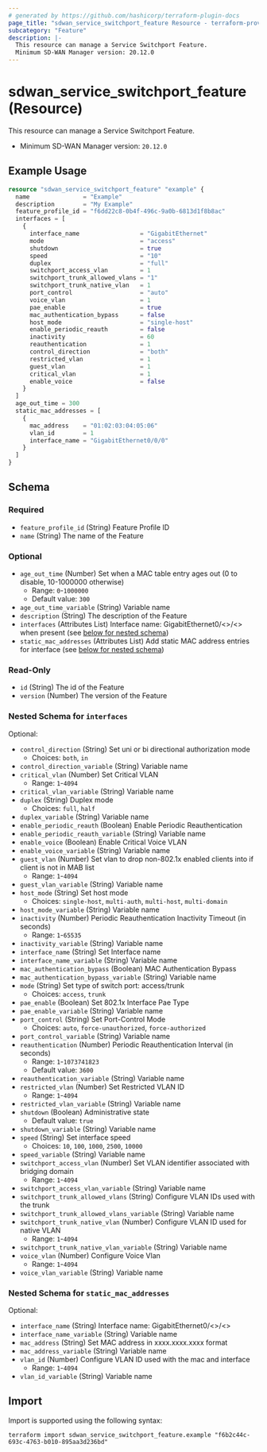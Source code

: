 ```yaml
---
# generated by https://github.com/hashicorp/terraform-plugin-docs
page_title: "sdwan_service_switchport_feature Resource - terraform-provider-sdwan"
subcategory: "Feature"
description: |-
  This resource can manage a Service Switchport Feature.
  Minimum SD-WAN Manager version: 20.12.0
---
```


# sdwan_service_switchport_feature (Resource)

This resource can manage a Service Switchport Feature.
  - Minimum SD-WAN Manager version: `20.12.0`

## Example Usage

```terraform
resource "sdwan_service_switchport_feature" "example" {
  name               = "Example"
  description        = "My Example"
  feature_profile_id = "f6dd22c8-0b4f-496c-9a0b-6813d1f8b8ac"
  interfaces = [
    {
      interface_name                 = "GigabitEthernet"
      mode                           = "access"
      shutdown                       = true
      speed                          = "10"
      duplex                         = "full"
      switchport_access_vlan         = 1
      switchport_trunk_allowed_vlans = "1"
      switchport_trunk_native_vlan   = 1
      port_control                   = "auto"
      voice_vlan                     = 1
      pae_enable                     = true
      mac_authentication_bypass      = false
      host_mode                      = "single-host"
      enable_periodic_reauth         = false
      inactivity                     = 60
      reauthentication               = 1
      control_direction              = "both"
      restricted_vlan                = 1
      guest_vlan                     = 1
      critical_vlan                  = 1
      enable_voice                   = false
    }
  ]
  age_out_time = 300
  static_mac_addresses = [
    {
      mac_address    = "01:02:03:04:05:06"
      vlan_id        = 1
      interface_name = "GigabitEthernet0/0/0"
    }
  ]
}
```

<!-- schema generated by tfplugindocs -->
## Schema

### Required

- `feature_profile_id` (String) Feature Profile ID
- `name` (String) The name of the Feature

### Optional

- `age_out_time` (Number) Set when a MAC table entry ages out (0 to disable, 10-1000000 otherwise)
  - Range: `0`-`1000000`
  - Default value: `300`
- `age_out_time_variable` (String) Variable name
- `description` (String) The description of the Feature
- `interfaces` (Attributes List) Interface name: GigabitEthernet0/<>/<> when present (see [below for nested schema](#nestedatt--interfaces))
- `static_mac_addresses` (Attributes List) Add static MAC address entries for interface (see [below for nested schema](#nestedatt--static_mac_addresses))

### Read-Only

- `id` (String) The id of the Feature
- `version` (Number) The version of the Feature

<a id="nestedatt--interfaces"></a>
### Nested Schema for `interfaces`

Optional:

- `control_direction` (String) Set uni or bi directional authorization mode
  - Choices: `both`, `in`
- `control_direction_variable` (String) Variable name
- `critical_vlan` (Number) Set Critical VLAN
  - Range: `1`-`4094`
- `critical_vlan_variable` (String) Variable name
- `duplex` (String) Duplex mode
  - Choices: `full`, `half`
- `duplex_variable` (String) Variable name
- `enable_periodic_reauth` (Boolean) Enable Periodic Reauthentication
- `enable_periodic_reauth_variable` (String) Variable name
- `enable_voice` (Boolean) Enable Critical Voice VLAN
- `enable_voice_variable` (String) Variable name
- `guest_vlan` (Number) Set vlan to drop non-802.1x enabled clients into if client is not in MAB list
  - Range: `1`-`4094`
- `guest_vlan_variable` (String) Variable name
- `host_mode` (String) Set host mode
  - Choices: `single-host`, `multi-auth`, `multi-host`, `multi-domain`
- `host_mode_variable` (String) Variable name
- `inactivity` (Number) Periodic Reauthentication Inactivity Timeout (in seconds)
  - Range: `1`-`65535`
- `inactivity_variable` (String) Variable name
- `interface_name` (String) Set Interface name
- `interface_name_variable` (String) Variable name
- `mac_authentication_bypass` (Boolean) MAC Authentication Bypass
- `mac_authentication_bypass_variable` (String) Variable name
- `mode` (String) Set type of switch port: access/trunk
  - Choices: `access`, `trunk`
- `pae_enable` (Boolean) Set 802.1x Interface Pae Type
- `pae_enable_variable` (String) Variable name
- `port_control` (String) Set Port-Control Mode
  - Choices: `auto`, `force-unauthorized`, `force-authorized`
- `port_control_variable` (String) Variable name
- `reauthentication` (Number) Periodic Reauthentication Interval (in seconds)
  - Range: `1`-`1073741823`
  - Default value: `3600`
- `reauthentication_variable` (String) Variable name
- `restricted_vlan` (Number) Set Restricted VLAN ID
  - Range: `1`-`4094`
- `restricted_vlan_variable` (String) Variable name
- `shutdown` (Boolean) Administrative state
  - Default value: `true`
- `shutdown_variable` (String) Variable name
- `speed` (String) Set interface speed
  - Choices: `10`, `100`, `1000`, `2500`, `10000`
- `speed_variable` (String) Variable name
- `switchport_access_vlan` (Number) Set VLAN identifier associated with bridging domain
  - Range: `1`-`4094`
- `switchport_access_vlan_variable` (String) Variable name
- `switchport_trunk_allowed_vlans` (String) Configure VLAN IDs used with the trunk
- `switchport_trunk_allowed_vlans_variable` (String) Variable name
- `switchport_trunk_native_vlan` (Number) Configure VLAN ID used for native VLAN
  - Range: `1`-`4094`
- `switchport_trunk_native_vlan_variable` (String) Variable name
- `voice_vlan` (Number) Configure Voice Vlan
  - Range: `1`-`4094`
- `voice_vlan_variable` (String) Variable name


<a id="nestedatt--static_mac_addresses"></a>
### Nested Schema for `static_mac_addresses`

Optional:

- `interface_name` (String) Interface name: GigabitEthernet0/<>/<>
- `interface_name_variable` (String) Variable name
- `mac_address` (String) Set MAC address in xxxx.xxxx.xxxx format
- `mac_address_variable` (String) Variable name
- `vlan_id` (Number) Configure VLAN ID used with the mac and interface
  - Range: `1`-`4094`
- `vlan_id_variable` (String) Variable name

## Import

Import is supported using the following syntax:

```shell
terraform import sdwan_service_switchport_feature.example "f6b2c44c-693c-4763-b010-895aa3d236bd"
```
